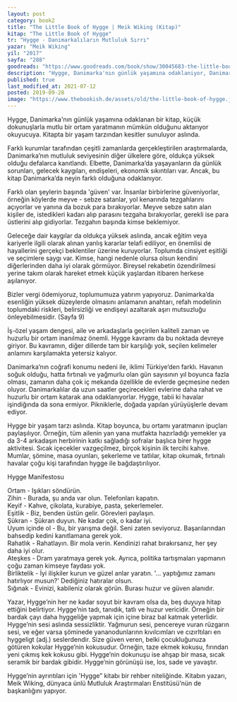 ```yaml
---
layout: post  
category: book2  
title: "The Little Book of Hygge | Meik Wiking (Kitap)"  
kitap: "The Little Book of Hygge"  
tr: "Hygge - Danimarkalıların Mutluluk Sırrı"  
yazar: "Meik Wiking"  
yil: "2017"  
sayfa: "288"  
goodreads: "https://www.goodreads.com/book/show/30045683-the-little-book-of-hygge"
description: "Hygge, Danimarka'nın günlük yaşamına odaklaniyor, Danimarka'daki yaşam tarzından kesitler sunuyor."
published: true
last_modified_at: 2021-07-12
posted: 2019-09-28
image: "https://www.thebookish.de/assets/old/the-little-book-of-hygge.jpg"
---
```


Hygge, Danimarka'nın günlük yaşamına odaklanan bir kitap, küçük dokunuşlarla mutlu bir ortam yaratmanın mümkün olduğunu aktarıyor okuyucuya. Kitapta bir yaşam tarzından kesitler sunuluyor aslında.  
  
Farklı kurumlar tarafından çeşitli zamanlarda gerçekleştirilen araştırmalarda, Danimarka’nın mutluluk seviyesinin diğer ülkelere göre, oldukça yüksek olduğu defalarca kanıtlandı. Elbette, Danimarka’da yaşayanların da günlük sorunları, gelecek kaygıları, endişeleri, ekonomik sıkıntıları var. Ancak, bu kitap Danimarka’da neyin farklı olduğuna odaklanıyor.  
  
Farklı olan şeylerin başında 'güven' var. İnsanlar birbirlerine güveniyorlar, örneğin köylerde meyve - sebze satanlar, yol kenarında tezgahlarını açıyorlar ve yanına da bozuk para bırakıyorlar. Meyve sebze satın alan kişiler de, istedikleri kadarı alıp parasını tezgaha bırakıyorlar, gerekli ise para üstlerini alıp gidiyorlar. Tezgahın başında kimse beklemiyor.  
  
Geleceğe dair kaygılar da oldukça yüksek aslında, ancak eğitim veya kariyerle ilgili olarak alınan yanlış kararlar telafi ediliyor, en önemlisi de hayallerini gerçekçi beklentiler üzerine kuruyorlar. Toplumda cinsiyet eşitliği ve seçimlere saygı var. Kimse, hangi nedenle olursa olsun kendini diğerlerinden daha iyi olarak görmüyor. Bireysel rekabetin özendirilmesi yerine takım olarak hareket etmek küçük yaşlardan itibaren herkese aşılanıyor.  
  
Bizler vergi ödemiyoruz, toplumumuza yatırım yapıyoruz. Danimarka’da esenliğin yüksek düzeylerde olmasını anlamanın anahtarı, refah modelinin toplumdaki riskleri, belirsizliği ve endişeyi azaltarak aşırı mutsuzluğu önleyebilmesidir. (Sayfa 9)  
  
İş-özel yaşam dengesi, aile ve arkadaşlarla geçirilen kaliteli zaman ve huzurlu bir ortam inanılmaz önemli. Hygge kavramı da bu noktada devreye giriyor. Bu kavramın, diğer dillerde tam bir karşılığı yok, seçilen kelimeler anlamını karşılamakta yetersiz kalıyor.  
  
Danimarka’nın coğrafi konumu nedeni ile, iklimi Türkiye’den farklı. Havanın soğuk olduğu, hatta fırtınalı ve yağmurlu olan gün sayısının yıl boyunca fazla olması, zamanın daha çok iç mekanda özellikle de evlerde geçmesine neden oluyor. Danimarkalılar da uzun saatler geçirecekleri evlerine daha rahat ve huzurlu bir ortam katarak ana odaklanıyorlar. Hygge, tabii ki havalar işindiğında da sona ermiyor. Pikniklerle, doğada yapılan yürüyüşlerle devam ediyor.  
  
Hygge bir yaşam tarzı aslında. Kitap boyunca, bu ortamı yaratmanın ipuçları paylaşılıyor. Örneğin, tüm ailenin yan yana mutfakta hazırladığı yemekler ya da 3-4 arkadaşın herbirinin katkı sağladığı sofralar başlıca birer hygge aktivitesi. Sıcak içecekler vazgeçilmez, birçok kişinin ilk tercihi kahve. Mumlar, şömine, masa oyunları, şekerleme ve tatlılar, kitap okumak, fırtınalı havalar çoğu kişi tarafından hygge ile bağdaştırılıyor.  
  
Hygge Manifestosu  
  
Ortam - Işıkları söndürün.  
Zihin - Burada, şu anda var olun. Telefonları kapatın.  
Keyif - Kahve, çikolata, kurabiye, pasta, şekerlemeler.  
Eşitlik - Biz, benden üstün gelir. Görevleri paylaşın.  
Şükran - Şükran duyun. Ne kadar çok, o kadar iyi.  
Uyum içinde ol - Bu, bir yarışma değil. Seni zaten seviyoruz. Başarılarından bahsedip kedini kanıtlamana gerek yok.  
Rahatlık - Rahatlayın. Bir mola verin. Kendinizi rahat bırakırsanız, her şey daha iyi olur.  
Ateşkes - Dram yaratmaya gerek yok. Ayrıca, politika tartışmaları yapmanın çoğu zaman kimseye faydası yok.  
Birliktelik - İyi ilişkiler kurun ve güzel anlar yaratın. '... yaptığımız zamanı hatırlıyor musun?' Dediğiniz hatıralar olsun.  
Sığınak - Evinizi, kabileniz olarak görün. Burası huzur ve güven alanıdır.  
  
Yazar, Hygge’nin her ne kadar soyut bir kavram olsa da, beş duyuya hitap ettiğini belirtiyor. Hygge’nin tadı, tanıdık, tatlı ve huzur vericidir. Örneğin bir bardak çayı daha hyggeliğe yapmak için içine biraz bal katmak yeterlidir. Hygge’nin sesi aslında sessizliktir. Yağmurun sesi, pencereye vuran rüzgarın sesi, ve eğer varsa şöminede yananodunlarınn kıvılcımları ve cızırltıları en hyggeligt (adj.) seslerdendir. Size güven veren, belki çocukluğunuza götüren kokular Hygge’nin kokusudur. Örneğin, taze ekmek kokusu, fırından yeni çıkmış kek kokusu gibi. Hygge’nin dokunuşu ise ahşap bir masa, sıcak seramik bir bardak gibidir. Hygge’nin görünüşü ise, los, sade ve yavaştır.  
  
Hygge’nin ayrıntıları için 'Hygge” kitabı bir rehber niteliğinde. Kitabın yazarı, Meik Wiking, dünyaca ünlü Mutluluk Araştırmaları Enstitüsü’nün de başkanlığını yapıyor.  
  
 
